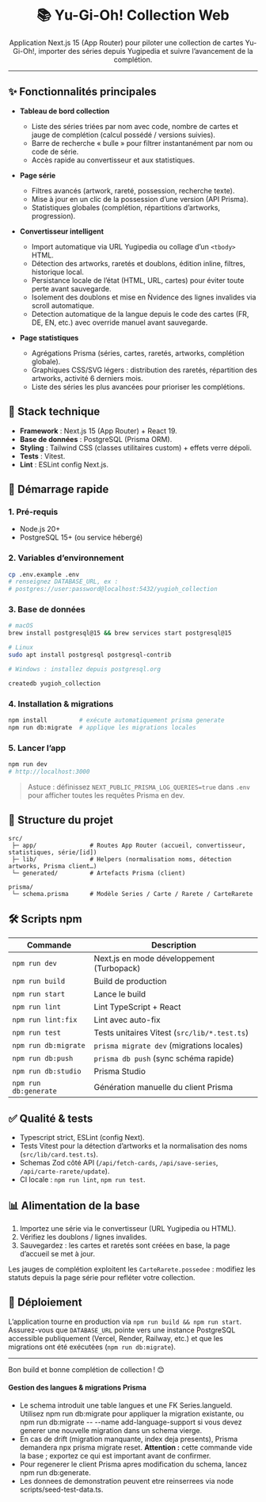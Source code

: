 <div align="center">

# 📚 Yu-Gi-Oh! Collection Web

Application Next.js 15 (App Router) pour piloter une collection de cartes Yu-Gi-Oh!, importer des séries depuis Yugipedia et suivre l’avancement de la complétion.

</div>

---

## ✨ Fonctionnalités principales

- **Tableau de bord collection**
  - Liste des séries triées par nom avec code, nombre de cartes et jauge de complétion (calcul possédé / versions suivies).
  - Barre de recherche « bulle » pour filtrer instantanément par nom ou code de série.
  - Accès rapide au convertisseur et aux statistiques.

- **Page série**
  - Filtres avancés (artwork, rareté, possession, recherche texte).
  - Mise à jour en un clic de la possession d’une version (API Prisma).
  - Statistiques globales (complétion, répartitions d’artworks, progression).

- **Convertisseur intelligent**
  - Import automatique via URL Yugipedia ou collage d’un `<tbody>` HTML.
  - Détection des artworks, raretés et doublons, édition inline, filtres, historique local.
  - Persistance locale de l’état (HTML, URL, cartes) pour éviter toute perte avant sauvegarde.
  - Isolement des doublons et mise en Ǹvidence des lignes invalides via scroll automatique.
  - Detection automatique de la langue depuis le code des cartes (FR, DE, EN, etc.) avec override manuel avant sauvegarde.

- **Page statistiques**
  - Agrégations Prisma (séries, cartes, raretés, artworks, complétion globale).
  - Graphiques CSS/SVG légers : distribution des raretés, répartition des artworks, activité 6 derniers mois.
  - Liste des séries les plus avancées pour prioriser les complétions.

## 🧱 Stack technique

- **Framework** : Next.js 15 (App Router) + React 19.
- **Base de données** : PostgreSQL (Prisma ORM).
- **Styling** : Tailwind CSS (classes utilitaires custom) + effets verre dépoli.
- **Tests** : Vitest.
- **Lint** : ESLint config Next.js.

## 🚀 Démarrage rapide

### 1. Pré-requis

- Node.js 20+
- PostgreSQL 15+ (ou service hébergé)

### 2. Variables d’environnement

```bash
cp .env.example .env
# renseignez DATABASE_URL, ex :
# postgres://user:password@localhost:5432/yugioh_collection
```

### 3. Base de données

```bash
# macOS
brew install postgresql@15 && brew services start postgresql@15

# Linux
sudo apt install postgresql postgresql-contrib

# Windows : installez depuis postgresql.org

createdb yugioh_collection
```

### 4. Installation & migrations

```bash
npm install         # exécute automatiquement prisma generate
npm run db:migrate  # applique les migrations locales
```

### 5. Lancer l’app

```bash
npm run dev
# http://localhost:3000
```

> Astuce : définissez `NEXT_PUBLIC_PRISMA_LOG_QUERIES=true` dans `.env` pour afficher toutes les requêtes Prisma en dev.

## 📂 Structure du projet

```
src/
 ├─ app/               # Routes App Router (accueil, convertisseur, statistiques, série/[id])
 ├─ lib/               # Helpers (normalisation noms, détection artworks, Prisma client…)
 └─ generated/         # Artefacts Prisma (client)

prisma/
 └─ schema.prisma      # Modèle Series / Carte / Rarete / CarteRarete
```

## 🛠️ Scripts npm

| Commande              | Description |
| --------------------- | ----------- |
| `npm run dev`         | Next.js en mode développement (Turbopack) |
| `npm run build`       | Build de production |
| `npm run start`       | Lance le build |
| `npm run lint`        | Lint TypeScript + React |
| `npm run lint:fix`    | Lint avec auto-fix |
| `npm run test`        | Tests unitaires Vitest (`src/lib/*.test.ts`) |
| `npm run db:migrate`  | `prisma migrate dev` (migrations locales) |
| `npm run db:push`     | `prisma db push` (sync schéma rapide) |
| `npm run db:studio`   | Prisma Studio |
| `npm run db:generate` | Génération manuelle du client Prisma |

## ✅ Qualité & tests

- Typescript strict, ESLint (config Next).
- Tests Vitest pour la détection d’artworks et la normalisation des noms (`src/lib/card.test.ts`).
- Schemas Zod côté API (`/api/fetch-cards`, `/api/save-series`, `/api/carte-rarete/update`).
- CI locale : `npm run lint`, `npm run test`.

## 📊 Alimentation de la base

1. Importez une série via le convertisseur (URL Yugipedia ou HTML).
2. Vérifiez les doublons / lignes invalides.
3. Sauvegardez : les cartes et raretés sont créées en base, la page d’accueil se met à jour.

Les jauges de complétion exploitent les `CarteRarete.possedee` : modifiez les statuts depuis la page série pour refléter votre collection.

## 🔧 Déploiement

L’application tourne en production via `npm run build && npm run start`.  
Assurez-vous que `DATABASE_URL` pointe vers une instance PostgreSQL accessible publiquement (Vercel, Render, Railway, etc.) et que les migrations ont été exécutées (`npm run db:migrate`).

---

Bon build et bonne complétion de collection ! 😊

#### Gestion des langues & migrations Prisma

- Le schema introduit une table langues et une FK Series.langueId. Utilisez npm run db:migrate pour appliquer la migration existante, ou npm run db:migrate -- --name add-language-support si vous devez generer une nouvelle migration dans un schema vierge.
- En cas de drift (migration manquante, index deja presents), Prisma demandera npx prisma migrate reset. **Attention :** cette commande vide la base ; exportez ce qui est important avant de confirmer.
- Pour regenerer le client Prisma apres modification du schema, lancez npm run db:generate.
- Les donnees de demonstration peuvent etre reinserrees via node scripts/seed-test-data.ts.


